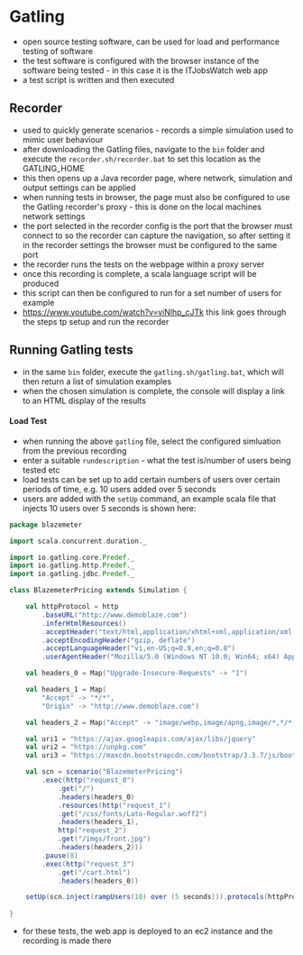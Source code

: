 # Gatling
- open source testing software, can be used for load and performance testing of software
- the test software is configured with the browser instance of the software being tested - in this case it is the ITJobsWatch web app
- a test script is written and then executed

## Recorder
- used to quickly generate scenarios - records a simple simulation used to mimic user behaviour
- after downloading the Gatling files, navigate to the `bin` folder and execute the `recorder.sh/recorder.bat` to set this location as the GATLING_HOME
- this then opens up a Java recorder page, where network, simulation and output settings can be applied
- when running tests in browser, the page must also be configured to use the Gatling recorder's proxy - this is done on the local machines network settings
- the port selected in the recorder config is the port that the browser must connect to so the recorder can capture the navigation, so after setting it in the recorder settings the browser must be configured to the same port
- the recorder runs the tests on the webpage within a proxy server
- once this recording is complete, a scala language script will be produced
- this script can then be configured to run for a set number of users for example
- https://www.youtube.com/watch?v=viNlhp_cJTk this link goes through the steps tp setup and run the recorder

## Running Gatling tests
- in the same `bin` folder, execute the `gatling.sh/gatling.bat`, which will then return a list of simulation examples
- when the chosen simulation is complete, the console will display a link to an HTML display of the results
#### Load Test
- when running the above `gatling` file, select the configured simluation from the previous recording
- enter a suitable `rundescription` - what the test is/number of users being tested etc
- load tests can be set up to add certain numbers of users over certain periods of time, e.g. 10 users added over 5 seconds
- users are added with the `setUp` command, an example scala file that injects 10 users over 5 seconds is shown here:
```scala
package blazemeter

import scala.concurrent.duration._

import io.gatling.core.Predef._
import io.gatling.http.Predef._
import io.gatling.jdbc.Predef._

class BlazemeterPricing extends Simulation {

	val httpProtocol = http
		.baseURL("http://www.demoblaze.com")
		.inferHtmlResources()
		.acceptHeader("text/html,application/xhtml+xml,application/xml;q=0.9,image/webp,image/apng,*/*;q=0.8")
		.acceptEncodingHeader("gzip, deflate")
		.acceptLanguageHeader("vi,en-US;q=0.9,en;q=0.8")
		.userAgentHeader("Mozilla/5.0 (Windows NT 10.0; Win64; x64) AppleWebKit/537.36 (KHTML, like Gecko) Chrome/65.0.3325.181 Safari/537.36")

	val headers_0 = Map("Upgrade-Insecure-Requests" -> "1")

	val headers_1 = Map(
		"Accept" -> "*/*",
		"Origin" -> "http://www.demoblaze.com")

	val headers_2 = Map("Accept" -> "image/webp,image/apng,image/*,*/*;q=0.8")

    val uri1 = "https://ajax.googleapis.com/ajax/libs/jquery"
    val uri2 = "https://unpkg.com"
    val uri3 = "https://maxcdn.bootstrapcdn.com/bootstrap/3.3.7/js/bootstrap.min.js"

	val scn = scenario("BlazemeterPricing")
		.exec(http("request_0")
			.get("/")
			.headers(headers_0)
			.resources(http("request_1")
			.get("/css/fonts/Lato-Regular.woff2")
			.headers(headers_1),
            http("request_2")
			.get("/imgs/front.jpg")
			.headers(headers_2)))
		.pause(8)
		.exec(http("request_3")
			.get("/cart.html")
			.headers(headers_0))

	setUp(scn.inject(rampUsers(10) over (5 seconds))).protocols(httpProtocol)
	
}
```
- for these tests, the web app is deployed to an ec2 instance and the recording is made there